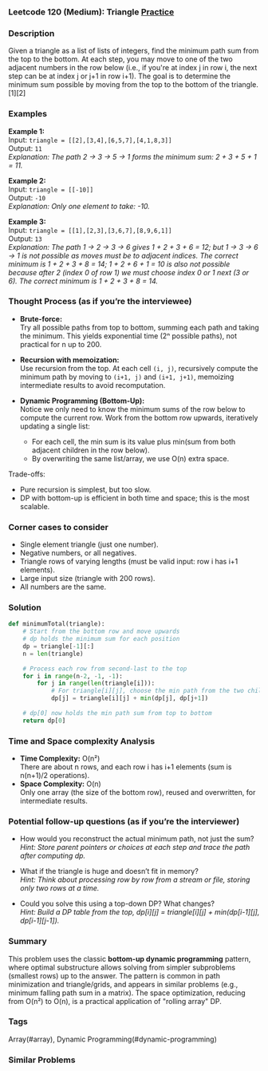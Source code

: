 ### Leetcode 120 (Medium): Triangle [Practice](https://leetcode.com/problems/triangle)

### Description  
Given a triangle as a list of lists of integers, find the minimum path sum from the top to the bottom. At each step, you may move to one of the two adjacent numbers in the row below (i.e., if you're at index j in row i, the next step can be at index j or j+1 in row i+1). The goal is to determine the minimum sum possible by moving from the top to the bottom of the triangle.[1][2]

### Examples  

**Example 1:**  
Input: `triangle = [[2],[3,4],[6,5,7],[4,1,8,3]]`  
Output: `11`  
*Explanation: The path 2 → 3 → 5 → 1 forms the minimum sum: 2 + 3 + 5 + 1 = 11.*

**Example 2:**  
Input: `triangle = [[-10]]`  
Output: `-10`  
*Explanation: Only one element to take: -10.*

**Example 3:**  
Input: `triangle = [[1],[2,3],[3,6,7],[8,9,6,1]]`  
Output: `13`  
*Explanation: The path 1 → 2 → 3 → 6 gives 1 + 2 + 3 + 6 = 12; but 1 → 3 → 6 → 1 is not possible as moves must be to adjacent indices. The correct minimum is 1 + 2 + 3 + 8 = 14; 1 + 2 + 6 + 1 = 10 is also not possible because after 2 (index 0 of row 1) we must choose index 0 or 1 next (3 or 6). The correct minimum is 1 + 2 + 3 + 8 = 14.*

### Thought Process (as if you’re the interviewee)  
- **Brute-force:**  
  Try all possible paths from top to bottom, summing each path and taking the minimum. This yields exponential time (2ⁿ possible paths), not practical for n up to 200.

- **Recursion with memoization:**  
  Use recursion from the top. At each cell `(i, j)`, recursively compute the minimum path by moving to `(i+1, j)` and `(i+1, j+1)`, memoizing intermediate results to avoid recomputation.

- **Dynamic Programming (Bottom-Up):**  
  Notice we only need to know the minimum sums of the row below to compute the current row. Work from the bottom row upwards, iteratively updating a single list:  
  - For each cell, the min sum is its value plus min(sum from both adjacent children in the row below).
  - By overwriting the same list/array, we use O(n) extra space.

Trade-offs:  
- Pure recursion is simplest, but too slow.
- DP with bottom-up is efficient in both time and space; this is the most scalable.

### Corner cases to consider  
- Single element triangle (just one number).
- Negative numbers, or all negatives.
- Triangle rows of varying lengths (must be valid input: row i has i+1 elements).
- Large input size (triangle with 200 rows).
- All numbers are the same.

### Solution

```python
def minimumTotal(triangle):
    # Start from the bottom row and move upwards
    # dp holds the minimum sum for each position
    dp = triangle[-1][:]
    n = len(triangle)
    
    # Process each row from second-last to the top
    for i in range(n-2, -1, -1):
        for j in range(len(triangle[i])):
            # For triangle[i][j], choose the min path from the two children below
            dp[j] = triangle[i][j] + min(dp[j], dp[j+1])
            
    # dp[0] now holds the min path sum from top to bottom
    return dp[0]
```

### Time and Space complexity Analysis  

- **Time Complexity:** O(n²)  
  There are about n rows, and each row i has i+1 elements (sum is n(n+1)/2 operations).
- **Space Complexity:** O(n)  
  Only one array (the size of the bottom row), reused and overwritten, for intermediate results.

### Potential follow-up questions (as if you’re the interviewer)  

- How would you reconstruct the actual minimum path, not just the sum?  
  *Hint: Store parent pointers or choices at each step and trace the path after computing dp.*

- What if the triangle is huge and doesn’t fit in memory?  
  *Hint: Think about processing row by row from a stream or file, storing only two rows at a time.*

- Could you solve this using a top-down DP? What changes?  
  *Hint: Build a DP table from the top, dp[i][j] = triangle[i][j] + min(dp[i-1][j], dp[i-1][j-1]).*

### Summary
This problem uses the classic **bottom-up dynamic programming** pattern, where optimal substructure allows solving from simpler subproblems (smallest rows) up to the answer. The pattern is common in path minimization and triangle/grids, and appears in similar problems (e.g., minimum falling path sum in a matrix). The space optimization, reducing from O(n²) to O(n), is a practical application of "rolling array" DP.

### Tags
Array(#array), Dynamic Programming(#dynamic-programming)

### Similar Problems
